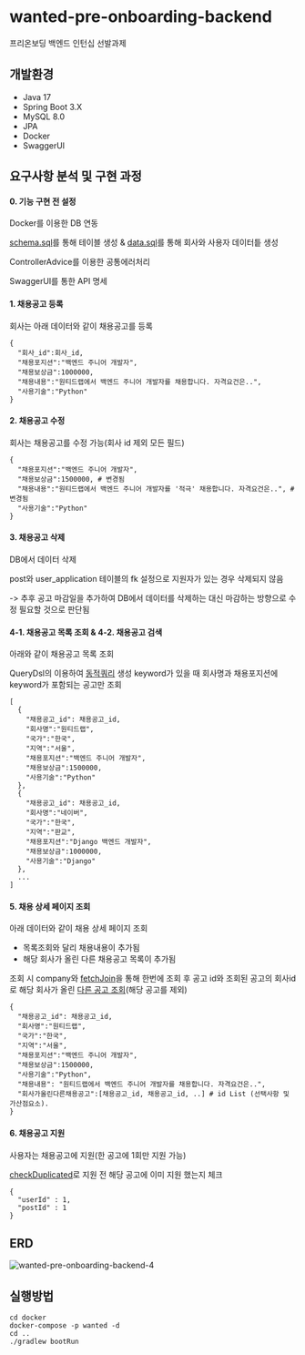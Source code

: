 # wanted-pre-onboarding-backend

프리온보딩 백엔드 인턴십 선발과제

## 개발환경
- Java 17
- Spring Boot 3.X
- MySQL 8.0
- JPA
- Docker
- SwaggerUI

## 요구사항 분석 및 구현 과정
#### 0. 기능 구현 전 설정

Docker를 이용한 DB 연동

[schema.sql](https://github.com/daulkim/wanted-pre-onboarding-backend/blob/main/src/main/resources/data.sql)를 통해 테이블 생성 & [data.sql](https://github.com/daulkim/wanted-pre-onboarding-backend/blob/main/src/main/resources/data.sql)를 통해 회사와 사용자 데이터틑 생성

ControllerAdvice를 이용한 공통에러처리

SwaggerUI를 통한 API 명세


#### 1. 채용공고 등록
회사는 아래 데이터와 같이 채용공고를 등록
```
{
  "회사_id":회사_id,
  "채용포지션":"백엔드 주니어 개발자",
  "채용보상금":1000000,
  "채용내용":"원티드랩에서 백엔드 주니어 개발자를 채용합니다. 자격요건은..",
  "사용기술":"Python"
}
```
#### 2. 채용공고 수정
회사는 채용공고를 수정 가능(회사 id 제외 모든 필드)
```
{
  "채용포지션":"백엔드 주니어 개발자",
  "채용보상금":1500000, # 변경됨
  "채용내용":"원티드랩에서 백엔드 주니어 개발자를 '적극' 채용합니다. 자격요건은..", # 변경됨
  "사용기술":"Python"
}
```
#### 3. 채용공고 삭제
DB에서 데이터 삭제

post와 user_application 테이블의 fk 설정으로 지원자가 있는 경우 삭제되지 않음 

-> 추후 공고 마감일을 추가하여 DB에서 데이터를 삭제하는 대신 마감하는 방향으로 수정 필요할 것으로 판단됨

#### 4-1. 채용공고 목록 조회 & 4-2. 채용공고 검색
아래와 같이 채용공고 목록 조회

QueryDsl의 이용하여 [동적쿼리](https://github.com/daulkim/wanted-pre-onboarding-backend/blob/24f35b6f21e36ccec941c46b8ccf53608a5cc978/src/main/java/com/wanted/pre_onboarding/recruitment/post/domain/PostRepositoryCustomImpl.java#L28) 생성
keyword가 있을 때 회사명과 채용포지션에 keyword가 포함되는 공고만 조회

```
[
  {
    "채용공고_id": 채용공고_id,
    "회사명":"원티드랩",
    "국가":"한국",
    "지역":"서울",
    "채용포지션":"백엔드 주니어 개발자",
    "채용보상금":1500000,
    "사용기술":"Python"
  },
  {
    "채용공고_id": 채용공고_id,
    "회사명":"네이버",
    "국가":"한국",
    "지역":"판교",
    "채용포지션":"Django 백엔드 개발자",
    "채용보상금":1000000,
    "사용기술":"Django"
  },
  ...
]
```
#### 5. 채용 상세 페이지 조회
아래 데이터와 같이 채용 상세 페이지 조회
* 목록조회와 달리 채용내용이 추가됨
* 해당 회사가 올린 다른 채용공고 목록이 추가됨

조회 시 company와 [fetchJoin](https://github.com/daulkim/wanted-pre-onboarding-backend/blob/24f35b6f21e36ccec941c46b8ccf53608a5cc978/src/main/java/com/wanted/pre_onboarding/recruitment/post/domain/PostRepositoryCustomImpl.java#L19)을 통해 한번에 조회 후 공고 id와 조회된 공고의 회사id로 해당 회사가 올린 [다른 공고 조회](https://github.com/daulkim/wanted-pre-onboarding-backend/blob/24f35b6f21e36ccec941c46b8ccf53608a5cc978/src/main/java/com/wanted/pre_onboarding/recruitment/post/service/PostService.java#L41C61-L41C61)(해당 공고를 제외)

```
{
  "채용공고_id": 채용공고_id,
  "회사명":"원티드랩",
  "국가":"한국",
  "지역":"서울",
  "채용포지션":"백엔드 주니어 개발자",
  "채용보상금":1500000,
  "사용기술":"Python",
  "채용내용": "원티드랩에서 백엔드 주니어 개발자를 채용합니다. 자격요건은..",
  "회사가올린다른채용공고":[채용공고_id, 채용공고_id, ..] # id List (선택사항 및 가산점요소).
}
```
#### 6. 채용공고 지원
사용자는 채용공고에 지원(한 공고에 1회만 지원 가능)

[checkDuplicated](https://github.com/daulkim/wanted-pre-onboarding-backend/blob/24f35b6f21e36ccec941c46b8ccf53608a5cc978/src/main/java/com/wanted/pre_onboarding/recruitment/user_application/service/UserApplicationService.java#L21C18-L21C33)로 지원 전 해당 공고에 이미 지원 했는지 체크
```
{
  "userId" : 1,
  "postId" : 1
}
```

## ERD
![wanted-pre-onboarding-backend-4](https://github.com/daulkim/wanted-pre-onboarding-backend/assets/73690073/32be6585-bb5f-43db-9d57-3ae1a9be8eaf)


## 실행방법
```
cd docker
docker-compose -p wanted -d
cd .. 
./gradlew bootRun
```

